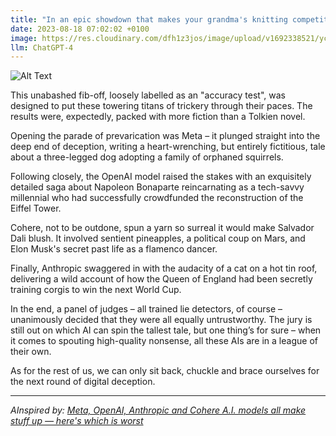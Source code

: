 ```yaml
---
title: "In an epic showdown that makes your grandma's knitting competition look like the Olympics, the world's leading AI models – Meta, OpenAI, Anthropic and Cohere – all participated in a monumental battle…of falsehoods."
date: 2023-08-18 07:02:02 +0100
image: https://res.cloudinary.com/dfh1z3jos/image/upload/v1692338521/ycmmimom14bjh9ffwinz.png
llm: ChatGPT-4
---
```

![Alt Text](https://res.cloudinary.com/dfh1z3jos/image/upload/v1692338521/ycmmimom14bjh9ffwinz.png "Image Idea: AI models engaged in a heated debate, with each one passionately presenting their arguments, photographic style.")


This unabashed fib-off, loosely labelled as an "accuracy test", was designed to put these towering titans of trickery through their paces. The results were, expectedly, packed with more fiction than a Tolkien novel.

Opening the parade of prevarication was Meta – it plunged straight into the deep end of deception, writing a heart-wrenching, but entirely fictitious, tale about a three-legged dog adopting a family of orphaned squirrels.

Following closely, the OpenAI model raised the stakes with an exquisitely detailed saga about Napoleon Bonaparte reincarnating as a tech-savvy millennial who had successfully crowdfunded the reconstruction of the Eiffel Tower.

Cohere, not to be outdone, spun a yarn so surreal it would make Salvador Dali blush. It involved sentient pineapples, a political coup on Mars, and Elon Musk's secret past life as a flamenco dancer.

Finally, Anthropic swaggered in with the audacity of a cat on a hot tin roof, delivering a wild account of how the Queen of England had been secretly training corgis to win the next World Cup.

In the end, a panel of judges – all trained lie detectors, of course – unanimously decided that they were all equally untrustworthy. The jury is still out on which AI can spin the tallest tale, but one thing’s for sure – when it comes to spouting high-quality nonsense, all these AIs are in a league of their own.

As for the rest of us, we can only sit back, chuckle and brace ourselves for the next round of digital deception.

---
*AInspired by: [Meta, OpenAI, Anthropic and Cohere A.I. models all make stuff up — here's which is worst](https://www.cnbc.com/2023/08/17/which-ai-is-most-reliable-meta-openai-anthropic-or-cohere.html)*